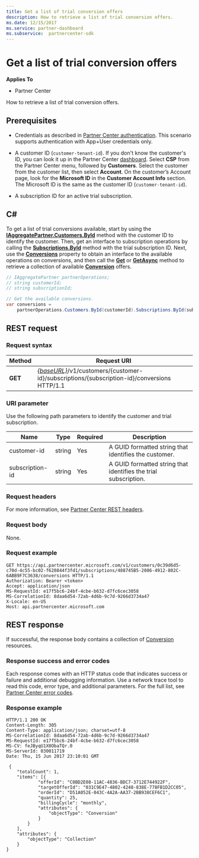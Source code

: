 ```yaml
---
title: Get a list of trial conversion offers
description: How to retrieve a list of trial conversion offers.
ms.date: 12/15/2017
ms.service: partner-dashboard
ms.subservice:  partnercenter-sdk
---
```


# Get a list of trial conversion offers

**Applies To**

- Partner Center

How to retrieve a list of trial conversion offers.

## Prerequisites

- Credentials as described in [Partner Center authentication](partner-center-authentication.md). This scenario supports authentication with App+User credentials only.

- A customer ID (`customer-tenant-id`). If you don't know the customer's ID, you can look it up in the Partner Center [dashboard](https://partner.microsoft.com/dashboard). Select **CSP** from the Partner Center menu, followed by **Customers**. Select the customer from the customer list, then select **Account**. On the customer’s Account page, look for the **Microsoft ID** in the **Customer Account Info** section. The Microsoft ID is the same as the customer ID  (`customer-tenant-id`).

- A subscription ID for an active trial subscription.

## C\#

To get a list of trial conversions available, start by using the [**IAggregatePartner.Customers.ById**](https://docs.microsoft.com/dotnet/api/microsoft.store.partnercenter.customers.icustomercollection.byid) method with the customer ID to identify the customer. Then, get an interface to subscription operations by calling the [**Subscriptions.ById**](https://docs.microsoft.com/dotnet/api/microsoft.store.partnercenter.customerusers.icustomerusercollection.byid) method with the trial subscription ID. Next, use the [**Conversions**](https://docs.microsoft.com/dotnet/api/microsoft.store.partnercenter.subscriptions.isubscription.conversions) property to obtain an interface to the available operations on conversions, and then call the [**Get**](https://docs.microsoft.com/dotnet/api/microsoft.store.partnercenter.subscriptions.isubscriptionconversioncollection.get) or [**GetAsync**](https://docs.microsoft.com/dotnet/api/microsoft.store.partnercenter.subscriptions.isubscriptionconversioncollection.getasync) method to retrieve a collection of available [**Conversion**](https://docs.microsoft.com/dotnet/api/microsoft.store.partnercenter.models.subscriptions.conversion) offers.

``` csharp
// IAggregatePartner partnerOperations;
// string customerId;
// string subscriptionId;

// Get the available conversions.
var conversions =
    partnerOperations.Customers.ById(customerId).Subscriptions.ById(subscriptionId).Conversions.Get();
```

## REST request

### Request syntax

| Method  | Request URI                                                                                                                 |
|---------|-----------------------------------------------------------------------------------------------------------------------------|
| **GET** | [*{baseURL}*](partner-center-rest-urls.md)/v1/customers/{customer-id}/subscriptions/{subscription-id}/conversions HTTP/1.1 |

### URI parameter

Use the following path parameters to identify the customer and trial subscription.

| Name            | Type   | Required | Description                                                     |
|-----------------|--------|----------|-----------------------------------------------------------------|
| customer-id     | string | Yes      | A GUID formatted string that identifies the customer.           |
| subscription-id | string | Yes      | A GUID formatted string that identifies the trial subscription. |

### Request headers

For more information, see [Partner Center REST headers](headers.md).

### Request body

None.

### Request example

```http
GET https://api.partnercenter.microsoft.com/v1/customers/0c39d6d5-c70d-4c55-bc02-f620844f3fd1/subscriptions/488745B5-2086-4912-802C-6ABB9F7C3638/conversions HTTP/1.1
Authorization: Bearer <token>
Accept: application/json
MS-RequestId: e17f5bc6-24bf-4cbe-b632-d7fc6cec3058
MS-CorrelationId: 8daa6d54-72ab-4d6b-9c7d-9266d3734a47
X-Locale: en-US
Host: api.partnercenter.microsoft.com
```

## REST response

If successful, the response body contains a collection of [Conversion](conversions-resources.md#conversionresult) resources.

### Response success and error codes

Each response comes with an HTTP status code that indicates success or failure and additional debugging information. Use a network trace tool to read this code, error type, and additional parameters. For the full list, see [Partner Center error codes](error-codes.md).

### Response example

```http
HTTP/1.1 200 OK
Content-Length: 305
Content-Type: application/json; charset=utf-8
MS-CorrelationId: 8daa6d54-72ab-4d6b-9c7d-9266d3734a47
MS-RequestId: e17f5bc6-24bf-4cbe-b632-d7fc6cec3058
MS-CV: feJByqU1X0ObaTQr.0
MS-ServerId: 030011719
Date: Thu, 15 Jun 2017 23:10:01 GMT

 {
    "totalCount": 1,
    "items": [{
            "offerId": "C0BD2E08-11AC-4836-BDC7-3712E744922F",
            "targetOfferId": "031C9E47-4802-4248-838E-778FB1D2CC05",
            "orderId": "D51A052E-043C-4A2A-AA37-2BB938CEF6C1",
            "quantity": 25,
            "billingCycle": "monthly",
            "attributes": {
                "objectType": "Conversion"
            }
        }
    ],
    "attributes": {
        "objectType": "Collection"
    }
}
```
